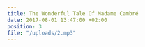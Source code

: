 ```yaml
---
title: The Wonderful Tale Of Madame Cambré
date: 2017-08-01 13:47:00 +02:00
position: 3
file: "/uploads/2.mp3"
---
```


